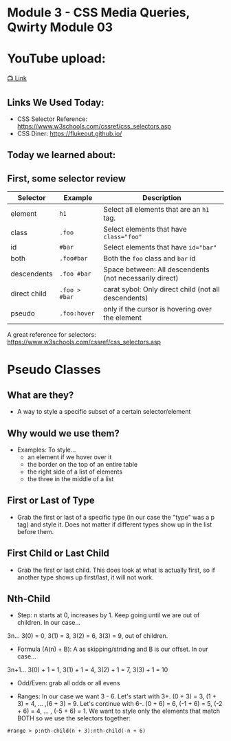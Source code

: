 # Module 3 - CSS Media Queries, Qwirty Module 03

# YouTube upload:
[📺 Link](https://www.youtube.com/watch?v=mREkEssXWJc&list=PLPLveFltzJ38Asv6HPY9Xx_rmRUbtTffV&index=6)

## Links We Used Today:
- CSS Selector Reference: https://www.w3schools.com/cssref/css_selectors.asp
- CSS Diner: https://flukeout.github.io/


## Today we learned about:


## First, some selector review
|Selector    |Example      |Description   |
|---         |---          |---           |
|element     |`h1`         |Select all elements that are an `h1 ` tag.   |
|class       |`.foo`       |Select elements that have `class="foo"`   |
|id          |`#bar`       |Select elements that have `id="bar"`   |
|both        |`.foo#bar`   |Both the `foo` class and `bar` id   |
|descendents |`.foo #bar`  |Space between: All descendents (not necessarily direct)   |
|direct child|`.foo > #bar`|carat sybol: Only direct child (not all descendents)   |
|pseudo      |`.foo:hover` |only if the cursor is hovering over the element   |


A great reference for selectors: https://www.w3schools.com/cssref/css_selectors.asp


# Pseudo Classes

## What are they?
- A way to style a specific subset of a certain selector/element

## Why would we use them?
- Examples: To style...
  - an element if we hover over it
  - the border on the top of an entire table
  - the right side of a list of elements
  - the three in the middle of a list

## First or Last of Type

- Grab the first or last of a specific type (in our case the "type" was a p tag) and style it. Does not matter if different types show up in the list before them.

## First Child or Last Child
- Grab the first or last child. This does look at what is actually first, so if another type shows up first/last, it will not work.

## Nth-Child

- Step: n starts at 0, increases by 1. Keep going until we are out of children. In our case...

3n... 3(0) = 0, 3(1) = 3, 3(2) = 6, 3(3) = 9, out of children.

- Formula (A(n) + B): A as skipping/striding and B is our offset. In our case...

3n+1... 3(0) + 1 = 1, 3(1) + 1 = 4, 3(2) + 1 = 7, 3(3) + 1 = 10

- Odd/Even: grab all odds or all evens

- Ranges: In our case we want 3 - 6. Let's start with 3+. (0 + 3) = 3, (1 + 3) = 4, ... ,(6 + 3) = 9. Let's continue with 6-. (0 + 6) = 6, (-1 + 6) = 5, (-2 + 6) = 4, ... , (-5 + 6) = 1. We want to style only the elements that match BOTH so we use the selectors together: 
```
#range > p:nth-child(n + 3):nth-child(-n + 6) 
```